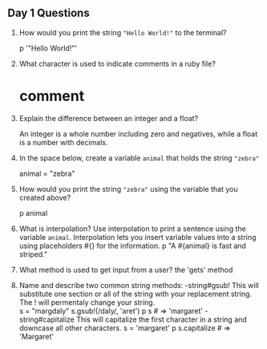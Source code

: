 ## Day 1 Questions

1. How would you print the string `"Hello World!"` to the terminal?

    p '"Hello World!"'


1. What character is used to indicate comments in a ruby file?

    # comment

1. Explain the difference between an integer and a float?

    An integer is a whole number including zero and negatives, while a float is a number with decimals.

1. In the space below, create a variable `animal` that holds the string `"zebra"`

    animal = "zebra"

1. How would you print the string `"zebra"` using the variable that you created above?

    p animal

1. What is interpolation? Use interpolation to print a sentence using the variable `animal`.
    Interpolation lets you insert variable values into a string using placeholders #{} for the information. 
    p "A #{animal} is fast and striped."

1. What method is used to get input from a user?
    the 'gets' method

1. Name and describe two common string methods:
    -string#gsub! This will substitute one section or all of the string with your replacement string. The ! will permentaly change your string.  
    s = "margdaly"
    s.gsub!(/daly/, 'aret')
    p s   # => 'margaret'
    -string#capitalize This will capitalize the first character in a string and downcase all other characters.
    s = 'margaret'
    p s.capitalize   # => 'Margaret'

